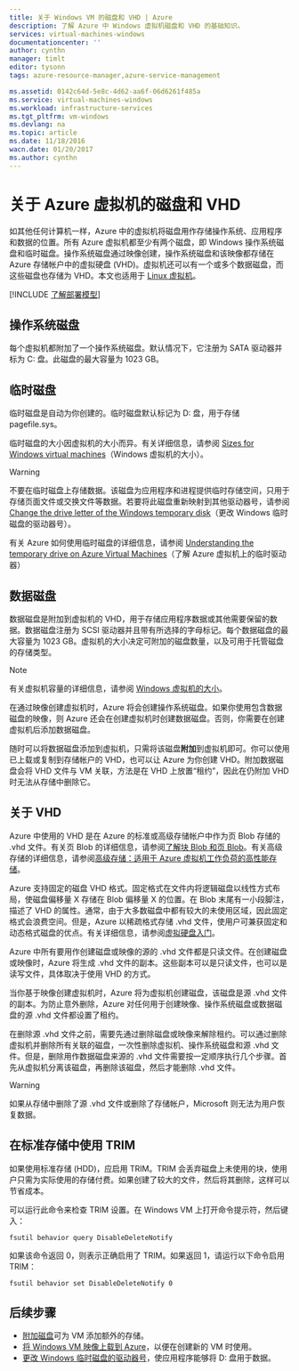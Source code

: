 ```yaml
---
title: 关于 Windows VM 的磁盘和 VHD | Azure
description: 了解 Azure 中 Windows 虚拟机磁盘和 VHD 的基础知识。
services: virtual-machines-windows
documentationcenter: ''
author: cynthn
manager: timlt
editor: tysonn
tags: azure-resource-manager,azure-service-management

ms.assetid: 0142c64d-5e8c-4d62-aa6f-06d6261f485a
ms.service: virtual-machines-windows
ms.workload: infrastructure-services
ms.tgt_pltfrm: vm-windows
ms.devlang: na
ms.topic: article
ms.date: 11/18/2016
wacn.date: 01/20/2017
ms.author: cynthn
---
```


# 关于 Azure 虚拟机的磁盘和 VHD
如其他任何计算机一样，Azure 中的虚拟机将磁盘用作存储操作系统、应用程序和数据的位置。所有 Azure 虚拟机都至少有两个磁盘，即 Windows 操作系统磁盘和临时磁盘。操作系统磁盘通过映像创建，操作系统磁盘和该映像都存储在 Azure 存储帐户中的虚拟硬盘 (VHD)。虚拟机还可以有一个或多个数据磁盘，而这些磁盘也存储为 VHD。本文也适用于 [Linux 虚拟机](./virtual-machines-linux-about-disks-vhds.md)。

[!INCLUDE [了解部署模型](../../includes/learn-about-deployment-models-both-include.md)]

## 操作系统磁盘
每个虚拟机都附加了一个操作系统磁盘。默认情况下，它注册为 SATA 驱动器并标为 C: 盘。此磁盘的最大容量为 1023 GB。

## 临时磁盘
临时磁盘是自动为你创建的。临时磁盘默认标记为 D: 盘，用于存储 pagefile.sys。

临时磁盘的大小因虚拟机的大小而异。有关详细信息，请参阅 [Sizes for Windows virtual machines](./virtual-machines-windows-sizes.md)（Windows 虚拟机的大小）。

> [!WARNING]
不要在临时磁盘上存储数据。该磁盘为应用程序和进程提供临时存储空间，只用于存储页面文件或交换文件等数据。若要将此磁盘重新映射到其他驱动器号，请参阅 [Change the drive letter of the Windows temporary disk](./virtual-machines-windows-classic-change-drive-letter.md)（更改 Windows 临时磁盘的驱动器号）。
> 
> 

有关 Azure 如何使用临时磁盘的详细信息，请参阅 [Understanding the temporary drive on Azure Virtual Machines](https://blogs.msdn.microsoft.com/mast/2013/12/06/understanding-the-temporary-drive-on-windows-azure-virtual-machines/)（了解 Azure 虚拟机上的临时驱动器）

## 数据磁盘
数据磁盘是附加到虚拟机的 VHD，用于存储应用程序数据或其他需要保留的数据。数据磁盘注册为 SCSI 驱动器并且带有所选择的字母标记。每个数据磁盘的最大容量为 1023 GB。虚拟机的大小决定可附加的磁盘数量，以及可用于托管磁盘的存储类型。

> [!NOTE]
有关虚拟机容量的详细信息，请参阅 [Windows 虚拟机的大小](./virtual-machines-windows-sizes.md)。
> 
> 

在通过映像创建虚拟机时，Azure 将会创建操作系统磁盘。如果你使用包含数据磁盘的映像，则 Azure 还会在创建虚拟机时创建数据磁盘。否则，你需要在创建虚拟机后添加数据磁盘。

随时可以将数据磁盘添加到虚拟机，只需将该磁盘**附加**到虚拟机即可。你可以使用已上载或复制到存储帐户的 VHD，也可以让 Azure 为你创建 VHD。附加数据磁盘会将 VHD 文件与 VM 关联，方法是在 VHD 上放置“租约”，因此在仍附加 VHD 时无法从存储中删除它。

## 关于 VHD
Azure 中使用的 VHD 是在 Azure 的标准或高级存储帐户中作为页 Blob 存储的 .vhd 文件。有关页 Blob 的详细信息，请参阅[了解块 Blob 和页 Blob](https://msdn.microsoft.com/zh-cn/library/ee691964.aspx)。有关高级存储的详细信息，请参阅[高级存储：适用于 Azure 虚拟机工作负荷的高性能存储](../storage/storage-premium-storage.md)。

Azure 支持固定的磁盘 VHD 格式。固定格式在文件内将逻辑磁盘以线性方式布局，使磁盘偏移量 X 存储在 Blob 偏移量 X 的位置。在 Blob 末尾有一小段脚注，描述了 VHD 的属性。通常，由于大多数磁盘中都有较大的未使用区域，因此固定格式会浪费空间。但是，Azure 以稀疏格式存储 .vhd 文件，使用户可兼获固定和动态格式磁盘的优点。有关详细信息，请参阅[虚拟硬盘入门](https://technet.microsoft.com/zh-cn/library/dd979539.aspx)。

Azure 中所有要用作创建磁盘或映像的源的 .vhd 文件都是只读文件。在创建磁盘或映像时，Azure 将生成 .vhd 文件的副本。这些副本可以是只读文件，也可以是读写文件，具体取决于使用 VHD 的方式。

当你基于映像创建虚拟机时，Azure 将为虚拟机创建磁盘，该磁盘是源 .vhd 文件的副本。为防止意外删除，Azure 对任何用于创建映像、操作系统磁盘或数据磁盘的源 .vhd 文件都设置了租约。

在删除源 .vhd 文件之前，需要先通过删除磁盘或映像来解除租约。可以通过删除虚拟机并删除所有关联的磁盘，一次性删除虚拟机、操作系统磁盘和源 .vhd 文件。但是，删除用作数据磁盘来源的 .vhd 文件需要按一定顺序执行几个步骤。首先从虚拟机分离该磁盘，再删除该磁盘，然后才能删除 .vhd 文件。

> [!WARNING]
如果从存储中删除了源 .vhd 文件或删除了存储帐户，Microsoft 则无法为用户恢复数据。
> 
> 

## 在标准存储中使用 TRIM

如果使用标准存储 (HDD)，应启用 TRIM。TRIM 会丢弃磁盘上未使用的块，使用户只需为实际使用的存储付费。如果创建了较大的文件，然后将其删除，这样可以节省成本。

可以运行此命令来检查 TRIM 设置。在 Windows VM 上打开命令提示符，然后键入：

```
fsutil behavior query DisableDeleteNotify
```

如果该命令返回 0，则表示正确启用了 TRIM。如果返回 1，请运行以下命令启用 TRIM：

```
fsutil behavior set DisableDeleteNotify 0
```

## 后续步骤
* [附加磁盘](./virtual-machines-windows-attach-disk-portal.md)可为 VM 添加额外的存储。
* [将 Windows VM 映像上载到 Azure](./virtual-machines-windows-upload-image.md)，以便在创建新的 VM 时使用。
* [更改 Windows 临时磁盘的驱动器号](./virtual-machines-windows-classic-change-drive-letter.md)，使应用程序能够将 D: 盘用于数据。

<!---HONumber=Mooncake_0116_2017-->